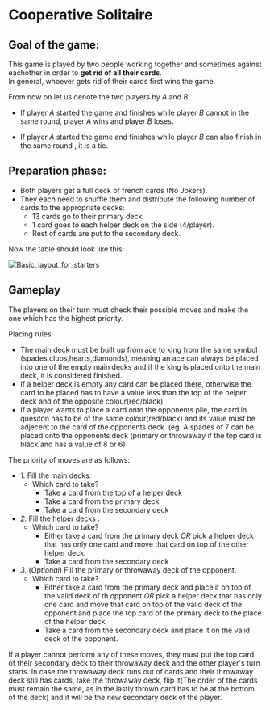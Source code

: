 # Cooperative Solitaire #
Goal of the game:
-
This game is played by two people working together and sometimes against eachother in order to **get rid of all their cards**.  
In general, whoever gets rid of their cards first wins the game.  

From now on let us denote the two players by *A* and *B*.
- If player *A* started the game and finishes while player *B* cannot in the same round, player *A* wins and player *B* loses.  

- If player *A* started the game and finishes while player *B* can also finish in the same round , it is a tie.

**Preparation phase**:
-
- Both players get a full deck of french cards (No Jokers).
- They each need to shuffle them and distribute the following number of cards to the appropriate decks:
  - 13 cards go to their primary deck.
  - 1 card goes to each helper deck on the side (4/player).
  - Rest of cards are put to the secondary deck.

Now the table should look like this:
  
![Basic_layout_for_starters](https://github.com/user-attachments/assets/a2d2f20c-d747-4ced-b03c-a27216138348)

**Gameplay**
-
The players on their turn must check their possible moves and make the one which has the highest priority.

Placing rules:
- The main deck must be built up from ace to king from the same symbol (spades,clubs,hearts,diamonds), meaning an ace can always be placed into one of the empty main decks and if the king is placed onto the main deck, it is considered finished.
- If a helper deck is empty any card can be placed there, otherwise the card to be placed has to have a value less than the top of the helper deck and of the opposite colour(red/black).
- If a player wants to place a card onto the opponents pile, the card in quesiton has to be of the same colour(red/black) and its value must be adjecent to the card of the opponents deck. (eg. A spades of 7 can be placed onto the opponents deck (primary or throwaway if the top card is black and has a value of 8 or 6)

The priority of moves are as follows:
- *1.* Fill the main decks:
  - Which card to take?
    - Take a card from the top of a helper deck
    - Take a card from the primary deck
    - Take a card from the secondary deck
- *2.* Fill the helper decks :
  - Which card to take?
    - Either take a card from the primary deck *OR* pick a helper deck that has only one card and move that card on top of the other helper deck. 
    - Take a card from the secondary deck
- *3.* (*Optional*) Fill the primary or throwaway deck of the opponent.
  - Which card to take?
    - Either take a card from the primary deck and place it on top of the valid deck of th opponent *OR* pick a helper deck that has only one card and move that card on top of the valid deck of the opponent and place the top card of the primary deck to the place of the helper deck. 
    - Take a card from the secondary deck and place it on the valid deck of the opponent.

If a player cannot perform any of these moves, they must put the top card of their secondary deck to their throwaway deck and the other player's turn starts. 
In case the throwaway deck runs out of cards and their throwaway deck still has cards, take the throwaway deck, flip it(The order of the cards must remain the same, as in the lastly thrown card has to be at the bottom of the deck) and it will be the new secondary deck of the player. 
